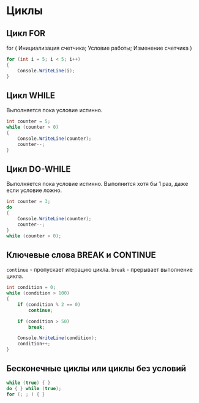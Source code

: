 # Циклы

## Цикл FOR

for ( Инициализация счетчика; Условие работы; Изменение счетчика )

```c#
for (int i = 5; i < 5; i++)
{
    Console.WriteLine(i);
}
```

## Цикл WHILE

Выполняется пока условие истинно.

```c#
int counter = 5;
while (counter > 0)
{
    Console.WriteLine(counter);
    counter--;
}
```

## Цикл DO-WHILE

Выполняется пока условие истинно. Выполнится хотя бы 1 раз, даже если условие ложно.

```c#
int counter = 3;
do
{
    Console.WriteLine(counter);
    counter--;
}
while (counter > 0);
```

## Ключевые слова BREAK и CONTINUE

`continue` - пропускает итерацию цикла.
`break` - прерывает выполнение цикла.

```c#
int condition = 0;
while (condition > 100)
{
    if (condition % 2 == 0)
        continue;

    if (condition > 50)
        break;

    Console.WriteLine(condition);
    condition++;
}
```

## Бесконечные циклы или циклы без условий

```c#
while (true) { }
do { } while (true);
for (; ; ) { }
```
